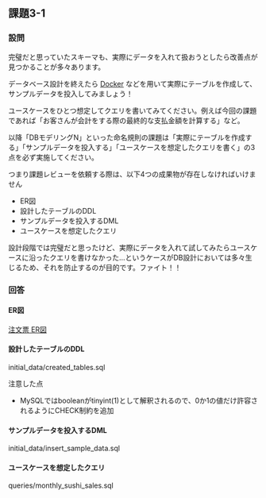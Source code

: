 ## 課題3-1
### 設問
完璧だと思っていたスキーマも、実際にデータを入れて扱おうとしたら改善点が見つかることが多々あります。

データベース設計を終えたら [Docker](https://hub.docker.com/_/mysql/) などを用いて実際にテーブルを作成して、サンプルデータを投入してみましょう！

ユースケースをひとつ想定してクエリを書いてみてください。例えば今回の課題であれば「お客さんが会計をする際の最終的な支払金額を計算する」など。

以降「DBモデリングN」といった命名規則の課題は「実際にテーブルを作成する」「サンプルデータを投入する」「ユースケースを想定したクエリを書く」の3点を必ず実施してください。

つまり課題レビューを依頼する際は、以下4つの成果物が存在しなければいけません

- ER図
- 設計したテーブルのDDL
- サンプルデータを投入するDML
- ユースケースを想定したクエリ

設計段階では完璧だと思ったけど、実際にデータを入れて試してみたらユースケースに沿ったクエリを書けなかった...というケースがDB設計においては多々生じるため、それを防止するのが目的です。ファイト！！

### 回答
#### ER図
[注文票 ER図](https://miro.com/app/board/uXjVLyG5gQE=/?share_link_id=416247123414)

#### 設計したテーブルのDDL
initial_data/created_tables.sql

注意した点
- MySQLではbooleanがtinyint(1)として解釈されるので、0か1の値だけ許容されるようにCHECK制約を追加

#### サンプルデータを投入するDML
initial_data/insert_sample_data.sql

#### ユースケースを想定したクエリ
queries/monthly_sushi_sales.sql
